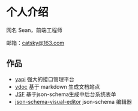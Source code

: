 # 个人介绍

网名 Sean，前端工程师

邮箱：catsky@163.com

## 作品

* [yapi](https://catsky.github.io/yapi)  强大的接口管理平台
* [ydoc](https://catsky.github.io/ydoc)  基于 markdown 生成文档站点
* [JSF](https://catsky.github.io/jsf)    基于json-schema生成中后台系统表单
* [json-schema-visual-editor](https://catsky.github.io/json-schema-visual-editor/)  json-schema 编辑器